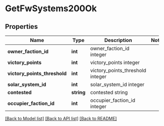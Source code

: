 # GetFwSystems200Ok

## Properties
Name | Type | Description | Notes
------------ | ------------- | ------------- | -------------
**owner_faction_id** | **int** | owner_faction_id integer | 
**victory_points** | **int** | victory_points integer | 
**victory_points_threshold** | **int** | victory_points_threshold integer | 
**solar_system_id** | **int** | solar_system_id integer | 
**contested** | **string** | contested string | 
**occupier_faction_id** | **int** | occupier_faction_id integer | 

[[Back to Model list]](../README.md#documentation-for-models) [[Back to API list]](../README.md#documentation-for-api-endpoints) [[Back to README]](../README.md)



